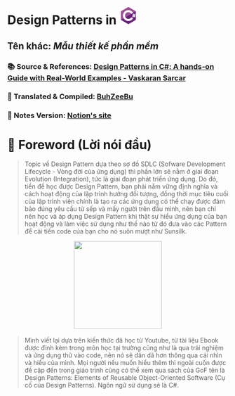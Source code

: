 # Design Patterns in <a href="https://www.w3schools.com/cs/" target="_blank" rel="noreferrer"> <img src="https://raw.githubusercontent.com/devicons/devicon/master/icons/csharp/csharp-original.svg" alt="csharp" width="40" height="40"/> </a>
## Tên khác: _Mẫu thiết kế phần mềm_

### 📚 Source & References: [Design Patterns in C#: A hands-on Guide with Real-World Examples - Vaskaran Sarcar](https://www.amazon.com/Design-Patterns-Hands-Real-world-Examples/dp/1484260619)
### 🧑 Translated & Compiled: [BuhZeeBu](https://github.com/TreNgheDiCode)
### 📝 Notes Version: [Notion's site](https://itclub-bubu.notion.site/itclub-bubu/424a10d8cf55478faa35524de41f6d5e?v=b30c0397f7b34771b4396ad64b9bfe44)

# 👋 Foreword (Lời nói đầu)
> Topic về Design Pattern dựa theo sơ đồ SDLC (Sofware Development Lifecycle - Vòng đời của ứng dụng) thì phần lớn sẽ nằm ở giai đoạn Evolution (Integration), tức là giai đoạn phát triển ứng dụng. Do đó, tiền đề học được Design Pattern, bạn phải nắm vững định nghĩa và cách hoạt động của lập trình hướng đối tượng, đồng thời mục tiêu cuối của lập trình viên chính là tạo ra các ứng dụng có thể chạy được đảm bảo đúng yêu cầu từ sếp và mấy người trên đầu mình, nên bạn chỉ nên học và áp dụng Design Pattern khi thật sự hiểu ứng dụng của bạn hoạt động và làm việc sử dụng như thế nào từ đó đưa vào các Pattern để cải tiến code của bạn cho nó suôn mượt như Sunsilk.

<div align="center">
<img src="https://www.notion.so/image/https%3A%2F%2Fprod-files-secure.s3.us-west-2.amazonaws.com%2F248343dc-1aa3-4172-969c-cabb3458bdcc%2F9c9345b6-ba0b-4910-a2de-26ac803ad99b%2FSDLC_-_Software_Development_Life_Cycle.jpg?table=block&id=7090679b-c821-4c52-bc08-a3b7cbe43c68&spaceId=248343dc-1aa3-4172-969c-cabb3458bdcc&width=2000&userId=7d1293b8-f702-4c3a-9701-3664ea57291c&cache=v2" width="200" height="200" />
</div>

> Mình viết lại dựa trên kiến thức đã học từ Youtube, từ tài liệu Ebook được đính kèm trong môn học tại trường cũng như là qua trải nghiệm và ứng dụng thử vào code, nên nó sẽ dân dã hơn thông qua cái nhìn và hiểu của mình. Mọi người nếu muốn hiểu thêm thì ngoài cuốn được đề cập đến trong giáo trình cũng có thể xem qua sách của GoF tên là Design Patterns: Elements of Reusable Object-Oriented Software (Cụ cố của Design Patterns). Ngôn ngữ sử dụng sẽ là C#.
